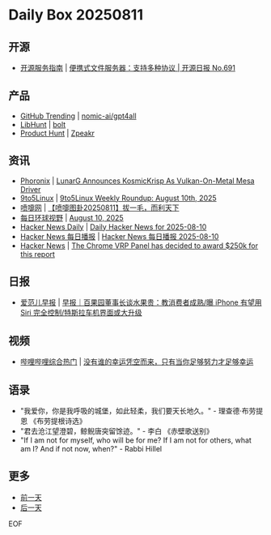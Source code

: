 # Daily Box 20250811

## 开源
- [开源服务指南](https://osguider.com/blog/) | [便携式文件服务器：支持多种协议 | 开源日报 No.691](https://osguider.com/blog/post/daily/daily-691/)

## 产品
- [GitHub Trending](https://github.com/trending?since=daily) | [nomic-ai/gpt4all](https://github.com/nomic-ai/gpt4all)
- [LibHunt](https://www.libhunt.com/) | [bolt](https://www.libhunt.com/r/Beariish/bolt)
- [Product Hunt](https://www.producthunt.com) | [Zpeakr](https://www.producthunt.com/products/zpeakr)

## 资讯
- [Phoronix](https://www.phoronix.com/) | [LunarG Announces KosmicKrisp As Vulkan-On-Metal Mesa Driver](https://www.phoronix.com/news/KosmicKrisp-Vulkan-Metal)
- [9to5Linux](https://9to5linux.com/) | [9to5Linux Weekly Roundup: August 10th, 2025](https://9to5linux.com/9to5linux-weekly-roundup-august-10th-2025)
- [喷嚏网](http://www.dapenti.com/blog/blog.asp?subjectid=70&name=xilei) | [【喷嚏图卦20250811】拔一毛，而利天下](http://www.dapenti.com/blog/more.asp?name=xilei&id=187614)
- [每日环球视野](https://idai.ly/) | [August 10, 2025](http://m.idai.ly/se/a193iG?1754784000)
- [Hacker News Daily](https://www.daemonology.net/hn-daily/) | [Daily Hacker News for 2025-08-10](https://www.daemonology.net/hn-daily/2025-08-10.html)
- [Hacker News 每日播报](https://hacker-news.agi.li/) | [Hacker News 每日播报 2025-08-10](https://hacker-news.agi.li/post/2025-08-10)
- [Hacker News](https://news.ycombinator.com/front) | [The Chrome VRP Panel has decided to award $250k for this report](https://news.ycombinator.com/item?id=44861106)

## 日报
- [爱范儿早报](https://www.ifanr.com/category/ifanrnews) | [早报｜百果园董事长谈水果贵：教消费者成熟/曝 iPhone 有望用 Siri 完全控制/特斯拉车机界面或大升级](https://www.ifanr.com/1633739)

## 视频
- [哔哩哔哩综合热门](https://www.bilibili.com/v/popular/all/) | [没有谁的幸运凭空而来，只有当你足够努力才足够幸运](https://b23.tv/BV1e3b3z1EVV)

## 语录
- "我爱你，你是我呼吸的城堡，如此轻柔，我们要天长地久。" - 理查德·布劳提恩 《布劳提根诗选》
- "君去沧江望澄碧，鲸鲵唐突留馀迹。" - 李白 《赤壁歌送别》
- "If I am not for myself, who will be for me? If I am not for others, what am I? And if not now, when?" - Rabbi Hillel

## 更多
- [前一天](daily-box-20250810.md)
- [后一天](daily-box-20250812.md)

EOF